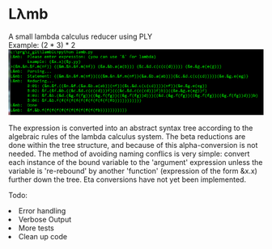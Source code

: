 <h1>Lλmb</h1>
<p align="left">
A small lambda calculus reducer using PLY<br>
Example: (2 * 3) * 2
  <img src="https://raw.githubusercontent.com/aethne-mitchell/lamb/master/sample.png"/>
</p>
The expression is converted into an abstract syntax tree according to the algebraic rules of the lambda calculus system. The beta reductions are done within the tree structure, and because of this alpha-conversion is not needed. The method of avoiding naming conflics is very simple: convert each instance of the bound variable to the 'argument' expression unless the variable is 're-rebound' by another 'function' (expression of the form &x.x) further down the tree. Eta conversions have not yet been implemented.

Todo:
<li>Error handling</li>
<li>Verbose Output</li>
<li>More tests</li>
<li>Clean up code</li>
